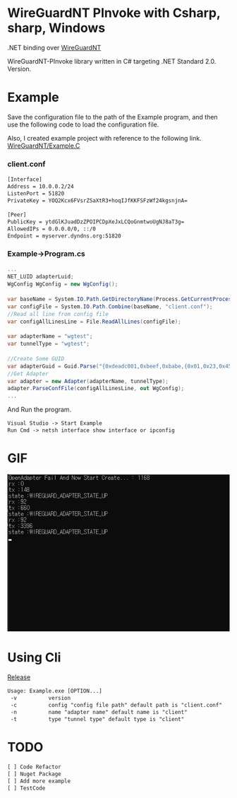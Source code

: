 # WireGuardNT PInvoke with Csharp, sharp, Windows

.NET binding over [WireGuardNT](https://git.zx2c4.com/wireguard-nt/about/)

WireGuardNT-PInvoke library written in C# targeting .NET Standard 2.0. Version.


# Example

Save the configuration file to the path of the Example program, and then use the following code to load the configuration file.

Also, I created example project with reference to the following link.  [WireGuardNT/Example.C](https://git.zx2c4.com/wireguard-nt/plain/example/example.c)


### client.conf
``` config
[Interface]
Address = 10.0.0.2/24
ListenPort = 51820
PrivateKey = YOQ2Kcx6FVsrZSaXtR3+hoqIJfKKFSFzWf24kgsnjnA=

[Peer]
PublicKey = ytdGlKJuadDzZPOIPCDpXeJxLCQoGnmtwoUgNJ8aT3g=
AllowedIPs = 0.0.0.0/0, ::/0
Endpoint = myserver.dyndns.org:51820
```

### Example->Program.cs
```C#
...
NET_LUID adapterLuid;
WgConfig WgConfig = new WgConfig();

var baseName = System.IO.Path.GetDirectoryName(Process.GetCurrentProcess().MainModule.FileName); 
var configFile = System.IO.Path.Combine(baseName, "client.conf");
//Read all line from config file
var configAllLinesLine = File.ReadAllLines(configFile);
            
var adapterName = "wgtest";
var tunnelType = "wgtest";

//Create Some GUID
var adapterGuid = Guid.Parse("{0xdeadc001,0xbeef,0xbabe,{0x01,0x23,0x45,0x67,0x89,0xab,0xcd,0xef}}");
//Get Adapter
var adapter = new Adapter(adapterName, tunnelType);
adapter.ParseConfFile(configAllLinesLine, out WgConfig);
...
```
And Run the program.

```
Visual Studio -> Start Example
Run Cmd -> netsh interface show interface or ipconfig
```


# GIF

![](sample.gif)



# Using Cli 

[Release](https://github.com/damob-byun/WireGuardNTSharp/releases)

```
Usage: Example.exe [OPTION...]
 -v          version
 -c          config "config file path" default path is "client.conf"
 -n          name "adapter name" default name is "client"
 -t          type "tunnel type" default type is "client"
 ```


# TODO

``` TODO
[ ] Code Refactor
[ ] Nuget Package
[ ] Add more example
[ ] TestCode
```


